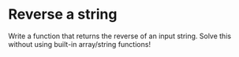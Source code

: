 # Reverse a string

Write a function that returns the reverse of an input string.
Solve this without using built-in array/string functions!